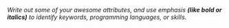 *Write out some of your awesome attributes, and use emphasis **(like bold or italics)** to identify keywords, programming languages, or skills.*

